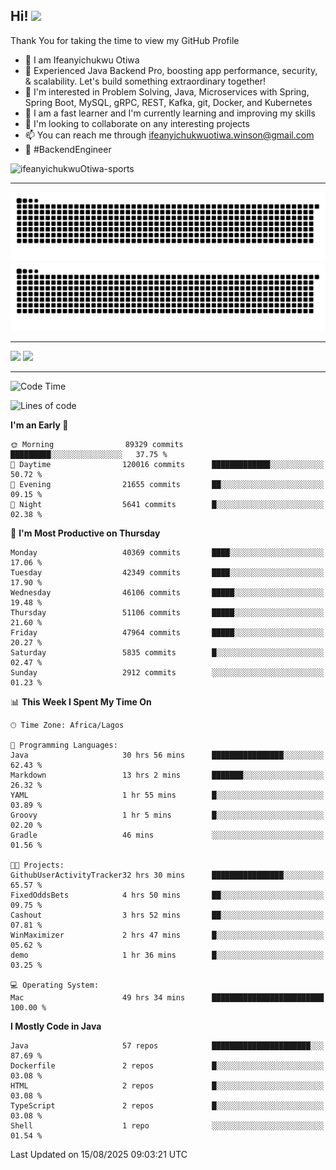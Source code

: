 <!-- BLOG-POST-LIST:START --><!-- BLOG-POST-LIST:END -->

## Hi! <img src="https://media.giphy.com/media/hvRJCLFzcasrR4ia7z/giphy.gif" width="4%"> 

Thank You for taking the time to view my GitHub Profile

- 👋 I am Ifeanyichukwu Otiwa
- 🚀 Experienced Java Backend Pro, boosting app performance, security, & scalability. Let's build something extraordinary together!
- 👀 I'm interested in Problem Solving, Java, Microservices with Spring, Spring Boot, MySQL, gRPC, REST, Kafka, git, Docker, and Kubernetes
- 🌱 I am a fast learner and I'm currently learning and improving my skills
- 💞️ I'm looking to collaborate on any interesting projects
- 📫 You can reach me through ifeanyichukwuotiwa.winson@gmail.com
- 🚀 #BackendEngineer

<p align="left" marginTop="10px"> <img src="https://komarev.com/ghpvc/?username=ifeanyichukwuOtiwa-sports&label=Profile%20views&color=0e75b6&style=for-the-badge" alt="ifeanyichukwuOtiwa-sports" /> </p>

***

<!--🐍📈SNAKEGRAPH / 🌐WEBSITE: https://github.com/Platane/snk -->
![github contribution grid snake animation](https://raw.githubusercontent.com/ifeanyichukwuOtiwa-sports/ifeanyichukwuOtiwa-sports/output/github-contribution-grid-snake-dark.svg#gh-dark-mode-only)![github contribution grid snake animation](https://raw.githubusercontent.com/ifeanyichukwuOtiwa-sports/ifeanyichukwuOtiwa-sports/output/github-contribution-grid-snake.svg#gh-light-mode-only)

***

<p float="left">
  <img float="left" src="https://github-readme-stats.vercel.app/api?username=ifeanyichukwuOtiwa-sports&count_private=true&include_all_commits=true&theme=react&show_icons=true" />
  <img float="right" src="https://github-readme-stats.vercel.app/api/top-langs/?username=ifeanyichukwuOtiwa-sports&layout=compact&show_icons=true&theme=react" /> 
</p>

***



<!--START_SECTION:waka-->
![Code Time](http://img.shields.io/badge/Code%20Time-4%2C104%20hrs%2032%20mins-blue)

![Lines of code](https://img.shields.io/badge/From%20Hello%20World%20I%27ve%20Written-64.3%20million%20lines%20of%20code-blue)

**I'm an Early 🐤** 

```text
🌞 Morning                89329 commits       █████████░░░░░░░░░░░░░░░░   37.75 % 
🌆 Daytime                120016 commits      █████████████░░░░░░░░░░░░   50.72 % 
🌃 Evening                21655 commits       ██░░░░░░░░░░░░░░░░░░░░░░░   09.15 % 
🌙 Night                  5641 commits        █░░░░░░░░░░░░░░░░░░░░░░░░   02.38 % 
```
📅 **I'm Most Productive on Thursday** 

```text
Monday                   40369 commits       ████░░░░░░░░░░░░░░░░░░░░░   17.06 % 
Tuesday                  42349 commits       ████░░░░░░░░░░░░░░░░░░░░░   17.90 % 
Wednesday                46106 commits       █████░░░░░░░░░░░░░░░░░░░░   19.48 % 
Thursday                 51106 commits       █████░░░░░░░░░░░░░░░░░░░░   21.60 % 
Friday                   47964 commits       █████░░░░░░░░░░░░░░░░░░░░   20.27 % 
Saturday                 5835 commits        █░░░░░░░░░░░░░░░░░░░░░░░░   02.47 % 
Sunday                   2912 commits        ░░░░░░░░░░░░░░░░░░░░░░░░░   01.23 % 
```


📊 **This Week I Spent My Time On** 

```text
🕑︎ Time Zone: Africa/Lagos

💬 Programming Languages: 
Java                     30 hrs 56 mins      ████████████████░░░░░░░░░   62.43 % 
Markdown                 13 hrs 2 mins       ███████░░░░░░░░░░░░░░░░░░   26.32 % 
YAML                     1 hr 55 mins        █░░░░░░░░░░░░░░░░░░░░░░░░   03.89 % 
Groovy                   1 hr 5 mins         █░░░░░░░░░░░░░░░░░░░░░░░░   02.20 % 
Gradle                   46 mins             ░░░░░░░░░░░░░░░░░░░░░░░░░   01.56 % 

🐱‍💻 Projects: 
GithubUserActivityTracker32 hrs 30 mins      ████████████████░░░░░░░░░   65.57 % 
FixedOddsBets            4 hrs 50 mins       ██░░░░░░░░░░░░░░░░░░░░░░░   09.75 % 
Cashout                  3 hrs 52 mins       ██░░░░░░░░░░░░░░░░░░░░░░░   07.81 % 
WinMaximizer             2 hrs 47 mins       █░░░░░░░░░░░░░░░░░░░░░░░░   05.62 % 
demo                     1 hr 36 mins        █░░░░░░░░░░░░░░░░░░░░░░░░   03.25 % 

💻 Operating System: 
Mac                      49 hrs 34 mins      █████████████████████████   100.00 % 
```

**I Mostly Code in Java** 

```text
Java                     57 repos            ██████████████████████░░░   87.69 % 
Dockerfile               2 repos             █░░░░░░░░░░░░░░░░░░░░░░░░   03.08 % 
HTML                     2 repos             █░░░░░░░░░░░░░░░░░░░░░░░░   03.08 % 
TypeScript               2 repos             █░░░░░░░░░░░░░░░░░░░░░░░░   03.08 % 
Shell                    1 repo              ░░░░░░░░░░░░░░░░░░░░░░░░░   01.54 % 
```




 Last Updated on 15/08/2025 09:03:21 UTC
<!--END_SECTION:waka-->

<!--
<p align="center">
![trophy](https://github-profile-trophy.vercel.app/?username=ifeanyichukwuOtiwa-sports&theme=onedark) (https://github.com/ryo-ma/github-profile-trophy)
</p>
-->

<!---
ifeanyi-otiwa/ifeanyi-otiwa is a ✨ special ✨ repository because its `README.md` (this file) appears on your GitHub profile.
You can click the Preview link to take a look at your changes.
--->
